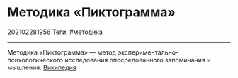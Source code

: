 # Методика «Пиктограмма»

202102281956
Теги: #методика
___

Методика «Пиктограмма» — метод экспериментально-психологического исследования опосредованного запоминания и мышления. [Википедия](https://ru.wikipedia.org/wiki/%D0%9F%D0%B8%D0%BA%D1%82%D0%BE%D0%B3%D1%80%D0%B0%D0%BC%D0%BC%D0%B0_(%D0%BC%D0%B5%D1%82%D0%BE%D0%B4%D0%B8%D0%BA%D0%B0))


